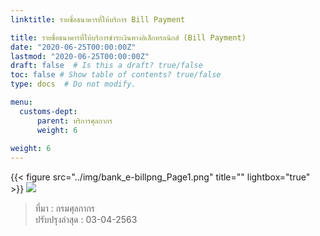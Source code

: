 ```yaml
---
linktitle: รายชื่อธนาคารที่ให้บริการ Bill Payment

title: รายชื่อธนาคารที่ให้บริการชำระเงินทางอิเล็กทรอนิกส์ (Bill Payment)
date: "2020-06-25T00:00:00Z"
lastmod: "2020-06-25T00:00:00Z"
draft: false  # Is this a draft? true/false
toc: false # Show table of contents? true/false
type: docs  # Do not modify.

menu:
  customs-dept:
      parent: บริการศุลกากร
      weight: 6
      
weight: 6
---
```



{{< figure src="../img/bank_e-billpng_Page1.png" title="" lightbox="true" >}}
![](../img/bank_e-billpng_Page2.png)

> ที่มา : กรมศุลกากร  
> ปรับปรุงล่าสุด : 03-04-2563

